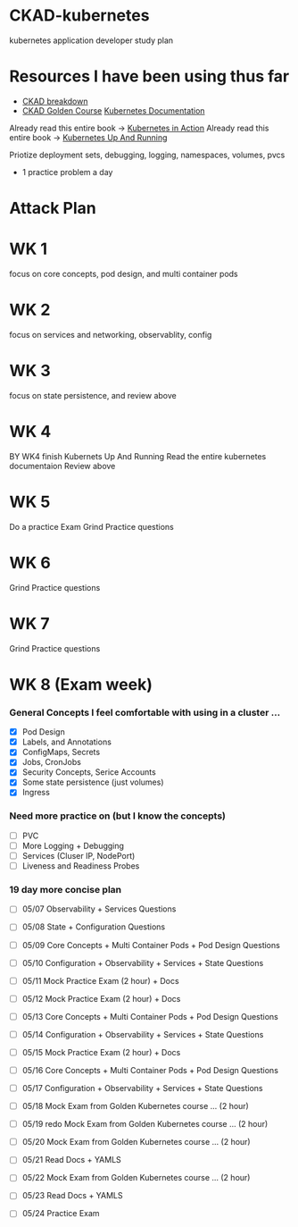 # CKAD-kubernetes
kubernetes application developer study plan 
# Resources I have been using thus far 
  * [CKAD breakdown](https://github.com/cncf/curriculum/blob/master/CKAD_Curriculum_V1.17.pdf)
  * [CKAD Golden Course](https://matthewpalmer.net/kubernetes-app-developer/)
[Kubernetes Documentation](https://kubernetes.io/docs/concepts/)


Already read this entire book -> [Kubernetes in Action](https://www.manning.com/books/kubernetes-in-action)
Already read this entire book -> [Kubernetes Up And Running](https://www.amazon.com/Kubernetes-Running-Dive-Future-Infrastructure/dp/1492046531/ref=pd_sbs_14_t_0/130-8772825-8850242?_encoding=UTF8&pd_rd_i=1492046531&pd_rd_r=91e8e7d3-bf20-498e-8d98-04c168fa2425&pd_rd_w=fZLAs&pd_rd_wg=3ARfk&pf_rd_p=5cfcfe89-300f-47d2-b1ad-a4e27203a02a&pf_rd_r=XG60SXAJ9Z8JWGNNK9QM&psc=1&refRID=XG60SXAJ9Z8JWGNNK9QM)

Priotize deployment sets, debugging, logging, namespaces, volumes, pvcs 
 * 1 practice problem a day 
# Attack Plan 
# WK 1 
  focus on core concepts,  pod design, and multi container pods
# WK 2 
  focus on services and networking, observablity, config
# WK 3 
  focus on state persistence, and review above 
# WK 4
  BY WK4 finish Kubernets Up And Running 
  Read the entire kubernetes documentaion 
  Review above 
# WK 5 
  Do a practice Exam
  Grind Practice questions 
# WK 6 
  Grind Practice questions 
# WK 7
  Grind Practice questions 
# WK 8 (Exam week)


### General Concepts I feel comfortable with using in a cluster ...
- [x] Pod Design
- [x] Labels, and Annotations 
- [x] ConfigMaps, Secrets 
- [x] Jobs, CronJobs 
- [x] Security Concepts, Serice Accounts 
- [x] Some state persistence (just volumes)
- [x] Ingress 

### Need more practice on (but I know the concepts)
- [ ] PVC
- [ ] More Logging + Debugging 
- [ ] Services (Cluser IP, NodePort)
- [ ] Liveness and Readiness Probes

### 19 day more concise plan 
- [ ] 05/07 Observability + Services Questions 
- [ ] 05/08 State + Configuration Questions 
- [ ] 05/09 Core Concepts + Multi Container Pods + Pod Design Questions 
- [ ] 05/10 Configuration + Observability + Services + State Questions 
- [ ] 05/11 Mock Practice Exam (2 hour) + Docs
- [ ] 05/12 Mock Practice Exam (2 hour) + Docs 
- [ ] 05/13 Core Concepts + Multi Container Pods + Pod Design Questions
- [ ] 05/14 Configuration + Observability + Services + State Questions 
- [ ] 05/15 Mock Practice Exam (2 hour) + Docs 
- [ ] 05/16 Core Concepts + Multi Container Pods + Pod Design Questions
- [ ] 05/17 Configuration + Observability + Services + State Questions 
- [ ] 05/18 Mock Exam from Golden Kubernetes course ... (2 hour)
- [ ] 05/19 redo Mock Exam from Golden Kubernetes course ... (2 hour)
- [ ] 05/20 Mock Exam from Golden Kubernetes course ... (2 hour)
- [ ] 05/21 Read Docs + YAMLS 
- [ ] 05/22 Mock Exam from Golden Kubernetes course ... (2 hour)
- [ ] 05/23 Read Docs + YAMLS 
- [ ] 05/24 Practice Exam
 


